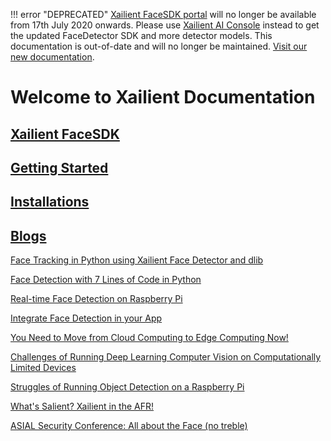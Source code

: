 !!! error "DEPRECATED"
    [Xailient FaceSDK portal](https://sdk.xailient.com) will no longer be available from 17th July 2020 onwards. Please use [Xailient AI Console](https://console.xailient.com) instead to get the updated FaceDetector SDK and more detector models.
    This documentation is out-of-date and will no longer be maintained. [Visit our new documentation](https://xailient-docs.readthedocs.org).

# Welcome to Xailient Documentation

## [Xailient FaceSDK](/en/latest/XailientFaceSDK/)

## [Getting Started](/en/latest/getting_started/)

## [Installations](/en/latest/installation/)

## [Blogs](https://www.xailient.com/blog)

[Face Tracking in Python using Xailient Face Detector and dlib](https://www.xailient.com/post/face-tracking-python-dlib)

[Face Detection with 7 Lines of Code in Python](https://www.xailient.com/post/face-detection-code-python)

[Real-time Face Detection on Raspberry Pi](https://www.xailient.com/post/real-time-face-detection-on-raspberry-pi)

[Integrate Face Detection in your App](https://www.xailient.com/post/integrate-face-detection-in-your-app)

[You Need to Move from Cloud Computing to Edge Computing Now!](https://www.xailient.com/post/cloud-computing-to-edge-computing)

[Challenges of Running Deep Learning Computer Vision on Computationally Limited Devices](https://www.xailient.com/post/challenges-of-running-deep-learning-computer-vision-on-computationally-limited-devices)

[Struggles of Running Object Detection on a Raspberry Pi](https://www.xailient.com/post/struggles-of-running-object-detection-on-a-raspberry-pi)

[What's Salient? Xailient in the AFR!](https://www.xailient.com/post/what-s-salient-xailient-in-the-afr)

[ASIAL Security Conference: All about the Face (no treble)](https://www.xailient.com/post/asial-security-conference-all-about-facial-recognition)